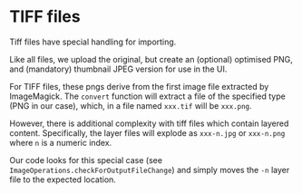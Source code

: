 # TIFF files

Tiff files have special handling for importing.

Like all files, we upload the original, but create an (optional) optimised
PNG, and (mandatory) thumbnail JPEG version for use in the UI.

For TIFF files, these pngs derive from the first image file extracted by
ImageMagick.  The `convert` function will extract a file of the
specified type (PNG in our case), which, in a file named `xxx.tif` will be
`xxx.png`.

However, there is additional complexity with tiff files which contain layered
content.  Specifically, the layer files will explode as `xxx-n.jpg` or
`xxx-n.png` where `n` is a numeric index.

Our code looks for this special case (see `ImageOperations.checkForOutputFileChange`)
and simply moves the `-n` layer file to the expected location.

